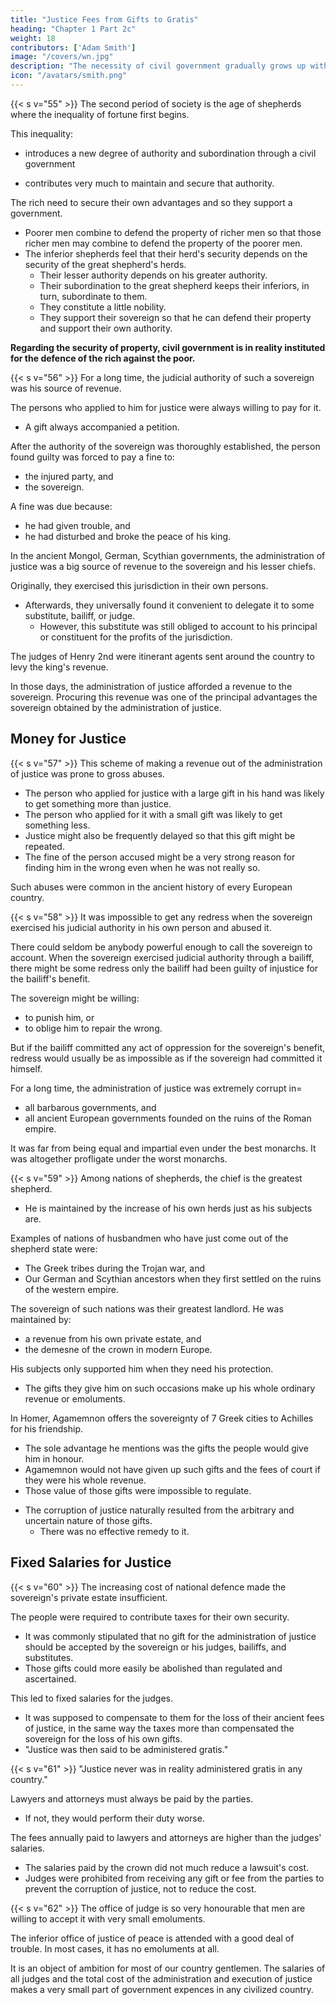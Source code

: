 ```yaml
---
title: "Justice Fees from Gifts to Gratis"
heading: "Chapter 1 Part 2c"
weight: 18
contributors: ['Adam Smith']
image: "/covers/wn.jpg"
description: "The necessity of civil government gradually grows up with the acquisition of valuable property"
icon: "/avatars/smith.png"
---
```



{{< s v="55" >}} The second period of society is the age of shepherds where the inequality of fortune first begins.

This inequality:
- introduces a new degree of authority and subordination through a civil government
<!-- It seems to do this naturally and independent of that necessity.
    The consideration of that necessity comes afterwards. -->
- contributes very much to maintain and secure that authority<!--  and subordination -->.

The rich need to <!--  are necessarily interested to support those who --> secure <!-- them in --> their own advantages and so they support a government.
- Poorer men combine to defend the property of richer men so that those richer men may combine to defend the property of the poorer men.
- The inferior shepherds feel that their herd's security depends on the security of the great shepherd's herds.
  - Their lesser authority depends on his greater authority.
  - Their subordination to the great shepherd keeps their inferiors, in turn, subordinate to them.
  - They constitute a little nobility.
  - They support their sovereign so that he can defend their property and support their own authority.

**Regarding the security of property, civil government is in reality instituted for the defence of the rich against the poor.**


{{< s v="56" >}} For a long time, the judicial authority of such a sovereign was his source of revenue.

The persons who applied to him for justice were always willing to pay for it.
- A gift always accompanied a petition.

After the authority of the sovereign was thoroughly established, the person found guilty was forced to pay a fine to:
- the injured party, and
- the sovereign.

A fine was due because:
- he had given trouble, and
- he had disturbed and broke the peace of his king.

In the ancient Mongol, German, Scythian governments, the administration of justice was a big source of revenue to the sovereign and his lesser chiefs.

Originally, they exercised this jurisdiction in their own persons.
- Afterwards, they universally found it convenient to delegate it to some substitute, bailiff, or judge.
  - However, this substitute was still obliged to account to his principal or constituent for the profits of the jurisdiction.

The judges of Henry 2nd were itinerant agents sent around the country to levy the king's revenue.

In those days, the administration of justice afforded a revenue to the sovereign.
Procuring this revenue was one of the principal advantages the sovereign obtained by the administration of justice.


## Money for Justice

{{< s v="57" >}} This scheme of making a revenue out of the administration of justice was prone to gross abuses.

- The person who applied for justice with a large gift in his hand was likely to get something more than justice.
- The person who applied for it with a small gift was likely to get something less.
- Justice might also be frequently delayed so that this gift might be repeated.
- The fine of the person accused might be a very strong reason for finding him in the wrong even when he was not really so.
    
Such abuses were common in the ancient history of every European country.


{{< s v="58" >}} It was impossible to get any redress when the sovereign exercised his judicial authority in his own person and abused it.

There could seldom be anybody powerful enough to call the sovereign to account.
When the sovereign exercised judicial authority through a bailiff, there might be some redress only the bailiff had been guilty of injustice for the bailiff's benefit.

The sovereign might be willing: 
- to punish him, or
- to oblige him to repair the wrong.

But if the bailiff committed any act of oppression for the sovereign's benefit, redress would usually be as impossible as if the sovereign had committed it himself.

For a long time, the administration of justice was extremely corrupt in= 
- all barbarous governments, and
- all ancient European governments founded on the ruins of the Roman empire.

It was far from being equal and impartial even under the best monarchs.
It was altogether profligate under the worst monarchs.


{{< s v="59" >}} Among nations of shepherds, the chief is the greatest shepherd.
- He is maintained by the increase of his own herds just as his subjects are.

Examples of nations of husbandmen who have just come out of the shepherd state were:
- The Greek tribes during the Trojan war, and
- Our German and Scythian ancestors when they first settled on the ruins of the western empire.

The sovereign of such nations was their greatest landlord. He was maintained by: 
- a revenue from his own private estate, and
- the demesne of the crown in modern Europe.

His subjects only supported him <!-- contributed to his support except --> when they need his protection.
- The gifts they give him on such occasions make up his whole ordinary revenue or emoluments.


In Homer, Agamemnon offers the sovereignty of 7 Greek cities to Achilles for his friendship.
- The sole advantage he mentions was the gifts the people would give him in honour.
- Agamemnon would not have given up such gifts and the fees of court if they were his whole revenue.
- Those value of those gifts were impossible to regulate. 
<!-- He might regulate and ascertain them.
But after they had been so regulated and ascertained, it was still very difficult or impossible to hinder him from extending those gifts beyond those regulations. -->
- The corruption of justice naturally resulted from the arbitrary and uncertain nature of those gifts.
  - There was no effective remedy to it.


## Fixed Salaries for Justice

{{< s v="60" >}} The increasing cost of national defence made the sovereign's private estate insufficient. 

The people were required to contribute taxes for their own security. 
- It was commonly stipulated that no gift for the administration of justice should be accepted by the sovereign or his judges, bailiffs, and substitutes.
- Those gifts could more easily be abolished than regulated and ascertained.

This led to fixed salaries for the judges.
- It was supposed to compensate to them for the loss of their ancient fees <!-- emoluments --> of justice, in the same way the taxes more than compensated the sovereign for the loss of his own gifts<!--  emoluments -->.
- "Justice was then said to be administered gratis."


{{< s v="61" >}} "Justice never was in reality administered gratis in any country."

Lawyers and attorneys must always be paid by the parties.
- If not, they would perform their duty worse.

The fees annually paid to lawyers and attorneys are higher than the judges' salaries.
- The salaries paid by the crown did not much reduce a lawsuit's cost.
- Judges were prohibited from receiving any gift or fee from the parties to prevent the corruption of justice, not to reduce the cost.



{{< s v="62" >}} The office of judge is so very honourable that men are willing to accept it with very small emoluments.

The inferior office of justice of peace is attended with a good deal of trouble.
In most cases, it has no emoluments at all.

It is an object of ambition for most of our country gentlemen.
The salaries of all judges and the total cost of the administration and execution of justice makes a very small part of government expences in any civilized country.
